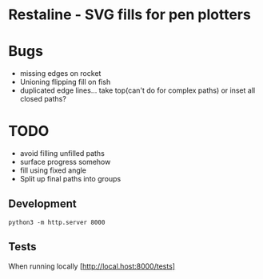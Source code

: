 # Restaline - SVG fills for pen plotters

# Bugs

- missing edges on rocket
- Unioning flipping fill on fish
- duplicated edge lines... take top(can't do for complex paths) or inset all closed paths?

# TODO

- avoid filling unfilled paths
- surface progress somehow
- fill using fixed angle
- Split up final paths into groups

## Development

`python3 -m http.server 8000`

## Tests

When running locally [http://local.host:8000/tests]
